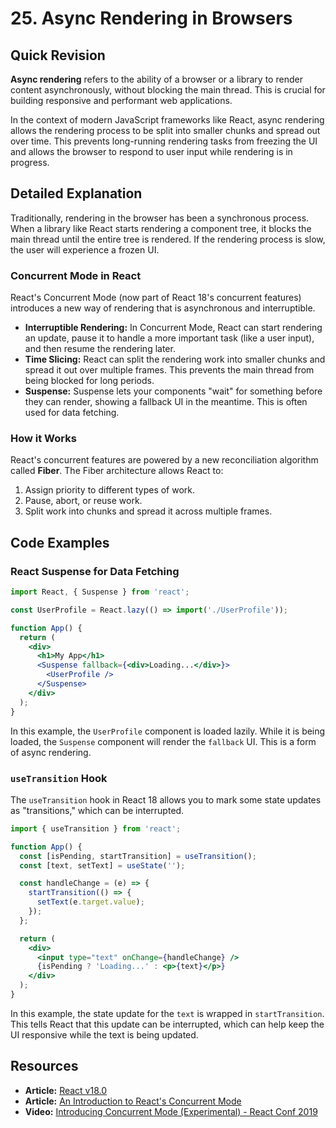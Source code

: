 
# 25. Async Rendering in Browsers

## Quick Revision

**Async rendering** refers to the ability of a browser or a library to render content asynchronously, without blocking the main thread. This is crucial for building responsive and performant web applications.

In the context of modern JavaScript frameworks like React, async rendering allows the rendering process to be split into smaller chunks and spread out over time. This prevents long-running rendering tasks from freezing the UI and allows the browser to respond to user input while rendering is in progress.

## Detailed Explanation

Traditionally, rendering in the browser has been a synchronous process. When a library like React starts rendering a component tree, it blocks the main thread until the entire tree is rendered. If the rendering process is slow, the user will experience a frozen UI.

### Concurrent Mode in React

React's Concurrent Mode (now part of React 18's concurrent features) introduces a new way of rendering that is asynchronous and interruptible.

*   **Interruptible Rendering:** In Concurrent Mode, React can start rendering an update, pause it to handle a more important task (like a user input), and then resume the rendering later.
*   **Time Slicing:** React can split the rendering work into smaller chunks and spread it out over multiple frames. This prevents the main thread from being blocked for long periods.
*   **Suspense:** Suspense lets your components "wait" for something before they can render, showing a fallback UI in the meantime. This is often used for data fetching.

### How it Works

React's concurrent features are powered by a new reconciliation algorithm called **Fiber**. The Fiber architecture allows React to:

1.  Assign priority to different types of work.
2.  Pause, abort, or reuse work.
3.  Split work into chunks and spread it across multiple frames.

## Code Examples

### React Suspense for Data Fetching

```jsx
import React, { Suspense } from 'react';

const UserProfile = React.lazy(() => import('./UserProfile'));

function App() {
  return (
    <div>
      <h1>My App</h1>
      <Suspense fallback={<div>Loading...</div>}>
        <UserProfile />
      </Suspense>
    </div>
  );
}
```

In this example, the `UserProfile` component is loaded lazily. While it is being loaded, the `Suspense` component will render the `fallback` UI. This is a form of async rendering.

### `useTransition` Hook

The `useTransition` hook in React 18 allows you to mark some state updates as "transitions," which can be interrupted.

```jsx
import { useTransition } from 'react';

function App() {
  const [isPending, startTransition] = useTransition();
  const [text, setText] = useState('');

  const handleChange = (e) => {
    startTransition(() => {
      setText(e.target.value);
    });
  };

  return (
    <div>
      <input type="text" onChange={handleChange} />
      {isPending ? 'Loading...' : <p>{text}</p>}
    </div>
  );
}
```

In this example, the state update for the `text` is wrapped in `startTransition`. This tells React that this update can be interrupted, which can help keep the UI responsive while the text is being updated.

## Resources

*   **Article:** [React v18.0](https://reactjs.org/blog/2022/03/29/react-v18.html)
*   **Article:** [An Introduction to React's Concurrent Mode](https://www.digitalocean.com/community/tutorials/an-introduction-to-react-s-concurrent-mode)
*   **Video:** [Introducing Concurrent Mode (Experimental) - React Conf 2019](https://www.youtube.com/watch?v=N5R6oX6bLpA)
